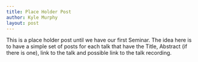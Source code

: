 ```yaml
---
title: Place Holder Post
author: Kyle Murphy
layout: post
---
```

This is a place holder post until we have our first Seminar. The idea here is to have a simple set of posts for each talk that have the Title, Abstract (if there is one), link to the talk and possible link to the talk recording.